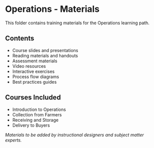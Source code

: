 # Operations - Materials

This folder contains training materials for the Operations learning path.

## Contents
- Course slides and presentations
- Reading materials and handouts
- Assessment materials
- Video resources
- Interactive exercises
- Process flow diagrams
- Best practices guides

## Courses Included
- Introduction to Operations
- Collection from Farmers
- Receiving and Storage
- Delivery to Buyers

*Materials to be added by instructional designers and subject matter experts.*